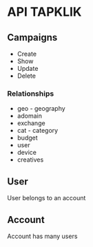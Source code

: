 # API TAPKLIK

## Campaigns
* Create
* Show
* Update
* Delete

### Relationships
* geo - geography
* adomain
* exchange
* cat - category
* budget 
* user
* device
* creatives

## User
User belongs to an account

## Account
Account has many users

